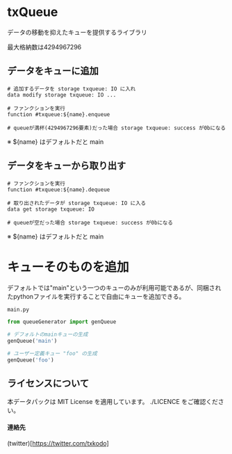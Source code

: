 # txQueue
データの移動を抑えたキューを提供するライブラリ

最大格納数は4294967296

## データをキューに追加
```
# 追加するデータを storage txqueue: IO に入れ
data modify storage txqueue: IO ...

# ファンクションを実行
function #txqueue:${name}.enqueue

# queueが満杯(4294967296要素)だった場合 storage txqueue: success が0bになる
```
※ ${name} はデフォルトだと main

## データをキューから取り出す
```
# ファンクションを実行
function #txqueue:${name}.dequeue

# 取り出されたデータが storage txqueue: IO に入る
data get storage txqueue: IO

# queueが空だった場合 storage txqueue: success が0bになる
```
※ ${name} はデフォルトだと main

# キューそのものを追加
デフォルトでは"main"という一つのキューのみが利用可能であるが、同梱されたpythonファイルを実行することで自由にキューを追加できる。
```Python
main.py

from queueGenerator import genQueue

# デフォルトのmainキューの生成
genQueue('main')

# ユーザー定義キュー "foo" の生成
genQueue('foo')
```

## ライセンスについて
本データパックは MIT License を適用しています。
./LICENCE をご確認ください。

#### 連絡先
(twitter)[https://twitter.com/txkodo]